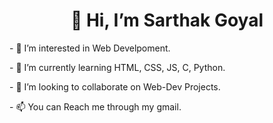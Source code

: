  <h1 style = "text-align:center"><b>👋 Hi, I’m Sarthak Goyal</b></h1>
 <div>
<p>- 👀 I’m interested in Web Develpoment.</p>
<p>- 🌱 I’m currently learning HTML, CSS, JS, C, Python.</p>
<p>- 💞️ I’m looking to collaborate on Web-Dev Projects.</p>
<p>- 📫 You can Reach me through my gmail.</p>
</div>
  <!--- 
- ⚡ Fun fact: --->

<!---
Sarthak-G0yal/Sarthak-G0yal is a ✨ special ✨ repository because its `README.md` (this file) appears on your GitHub profile.
You can click the Preview link to take a look at your changes.
--->
